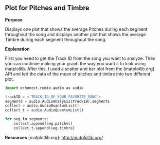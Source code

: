## Plot for Pitches and Timbre

**Purpose**

Displays one plot that shows the average Pitches during each segment throughout the song and displays
another plot that shows the average Timbre during each segment throughout the song.

**Explanation**

First you need to get the Track ID from the song you want to analyze. Then you can continue making your
graph the way you want it to look using matplotlib. After this, I used a scatter and bar plot from 
the [matplotlib.org] API and fed the data of the mean of pitches and timbre into two different plot.

```python
import echonest.remix.audio as audio

trackID = <'TRACK_ID_OF_YOUR_FAVORITE_SONG'>
segments = audio.AudioAnalysis(trackID).segments
collect = audio.AudioQuantumList()
collect_t = audio.AudioQuantumList()

for seg in segments:
    collect.append(seg.pitches)
    collect_t.append(seg.timbre)
```

**Resources**
[matplotlib.org]: http://matplotlib.org/
